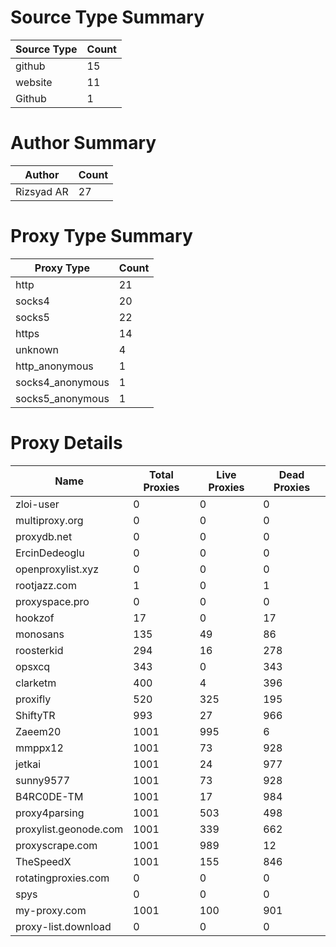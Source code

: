 # Source Type Summary

| Source Type | Count |
|-------------|-------|
| github | 15 |
| website | 11 |
| Github | 1 |


# Author Summary

| Author | Count |
|--------|-------|
| Rizsyad AR | 27 |


# Proxy Type Summary

| Proxy Type | Count |
|------------|-------|
| http | 21 |
| socks4 | 20 |
| socks5 | 22 |
| https | 14 |
| unknown | 4 |
| http_anonymous | 1 |
| socks4_anonymous | 1 |
| socks5_anonymous | 1 |


# Proxy Details

| Name | Total Proxies | Live Proxies | Dead Proxies |
|------|---------------|--------------|---------------|
| zloi-user | 0 | 0 | 0 |
| multiproxy.org | 0 | 0 | 0 |
| proxydb.net | 0 | 0 | 0 |
| ErcinDedeoglu | 0 | 0 | 0 |
| openproxylist.xyz | 0 | 0 | 0 |
| rootjazz.com | 1 | 0 | 1 |
| proxyspace.pro | 0 | 0 | 0 |
| hookzof | 17 | 0 | 17 |
| monosans | 135 | 49 | 86 |
| roosterkid | 294 | 16 | 278 |
| opsxcq | 343 | 0 | 343 |
| clarketm | 400 | 4 | 396 |
| proxifly | 520 | 325 | 195 |
| ShiftyTR | 993 | 27 | 966 |
| Zaeem20 | 1001 | 995 | 6 |
| mmppx12 | 1001 | 73 | 928 |
| jetkai | 1001 | 24 | 977 |
| sunny9577 | 1001 | 73 | 928 |
| B4RC0DE-TM | 1001 | 17 | 984 |
| proxy4parsing | 1001 | 503 | 498 |
| proxylist.geonode.com | 1001 | 339 | 662 |
| proxyscrape.com | 1001 | 989 | 12 |
| TheSpeedX | 1001 | 155 | 846 |
| rotatingproxies.com | 0 | 0 | 0 |
| spys | 0 | 0 | 0 |
| my-proxy.com | 1001 | 100 | 901 |
| proxy-list.download | 0 | 0 | 0 |
